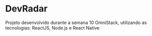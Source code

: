 # DevRadar
Projeto desenvolvido durante a semana 10 OmniStack, utilizando as tecnologias: ReactJS, Node.js e React Native
